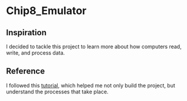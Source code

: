 # Chip8_Emulator

## Inspiration

I decided to tackle this project to learn more about how computers read, write, and process data. 

## Reference
I followed this [tutorial](https://austinmorlan.com/posts/chip8_emulator/), which helped me not only build the project, but understand the processes that take place. 